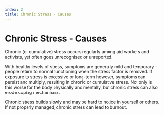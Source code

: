 ```yaml
---
index: 2
title: Chronic Stress - Causes
---
```

# Chronic Stress - Causes

Chronic (or cumulative) stress occurs regularly among aid workers and activists, yet often goes unrecognised or unreported.

With healthy levels of stress, symptoms are generally mild and temporary - people return to normal functioning when the stress factor is removed. If exposure to stress is excessive or long-term however, symptoms can persist and multiply, resulting in chronic or cumulative stress. Not only is this worse for the body physically and mentally, but chronic stress can also erode coping mechanisms.

Chronic stress builds slowly and may be hard to notice in yourself or others. If not properly managed, chronic stress can lead to burnout.